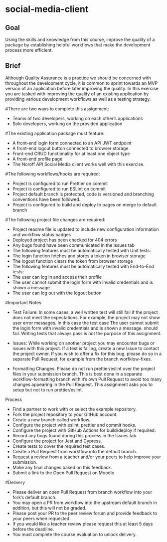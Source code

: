 # social-media-client

## Goal
Using the skills and knowledge from this course, improve the quality of a package by establishing helpful workflows 
that make the development process more efficient.

## Brief
Although Quality Assurance is a practice we should be concerned with throughout the development cycle, 
it is common to sprint towards an MVP version of an application before later improving the quality. 
In this exercise you are tasked with improving the quality of an existing application by providing various 
development workflows as well as a testing strategy.

#There are two ways to complete this assignment:

- Teams of two developers, working on each other’s applications
- Solo developers, working on the provided application

#The existing application package must feature:

- A front-end login form connected to an API JWT endpoint
- A front-end logout button connected to browser storage
- Front-end CRUD functionality for at least one object type
- A front-end profile page
- The Noroff API Social Media client works well with this exercise.

#The following workflows/hooks are required:

- Project is configured to run Prettier on commit
- Project is configured to run ESLint on commit
- Project default branch is protected, code is versioned and branching conventions have been followed.
- Project is configured to build and deploy to pages on merge to default branch

#The following project file changes are required:
- Project readme file is updated to include new configuration information and workflow status badges
- Deployed project has been checked for 404 errors
- Any bugs found have been communicated in the Issues tab
- The following features must be automatically tested with Unit tests:
- The login function fetches and stores a token in browser storage
- The logout function clears the token from browser storage
- The following features must be automatically tested with End-to-End tests:
- The user can log in and access their profile
- The user cannot submit the login form with invalid credentials and is shown a message
- The user can log out with the logout button

#Important Notes
- Test Failure: 
In some cases, a well written test will still fail if the project does not meet the expectations. 
For example, the project may not show user error messages. In this case the test case The user cannot submit 
the login form with invalid credentials and is shown a message. should fail. Writing tests that always pass is not the purpose of this assignment.

- Issues: 
While working on another project you may encounter bugs or issues with this project. If a test is failing, 
create a new Issue to contact the project owner. If you wish to offer a fix for this bug, please do so in a separate Pull Request, 
for example from the branch worfklow-fixes.

- Formatting Changes: 
Please do not run prettier/eslint over the project files in your submission branch. 
This is best done in a separate workflow-formatting branch with it’s own Pull Request to avoid too many changes appearing in the Pull Request. 
This assignment asks you to setup but not to run prettier/eslint.

Process
- Find a partner to work with or select the example repository.
- Fork the project repository to your GitHub account.
- Create a new branch called workflow.
- Configure the project with eslint, prettier and commit hooks.
- Configure the project with GitHub Actions for build/deploy if required.
- Record any bugs found during this process in the Issues tab.
- Configure the project for Jest and Cypress.
- Create tests to cover the required test cases.
- Create a Pull Request from workflow into the default branch.
- Request a review from a teacher and/or your peers to help improve your submission.
- Make any final changes based on this feedback.
- Submit a link to the Open Pull Request on Moodle.

#Delivery
- Please deliver an open Pull Request from branch workflow into your fork’s default branch.
- You may open a PR from workflow into the upstream default branch in addition, but this will not be graded.
- Please post your PR to the peer review forum and provide feedback to your peers when requested.
- If you would like a teacher review please request this at least 5 days before the deadline.
- You must complete the course evaluation to unlock delivery.

